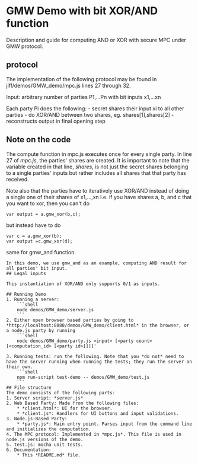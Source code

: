 # GMW Demo with bit XOR/AND function

Description and guide for computing AND or XOR with secure MPC under GMW protocol.

## protocol 

The implementation of the following protocol may be found in jiff/demos/GMW_demo/mpc.js lines 27 through 32.

Input: arbitrary number of parties P1,...Pn with bit inputs x1,...xn

Each party Pi does the following:
    - secret shares their input xi to all other parties
    - do XOR/AND between two shares, eg. shares[1],shares[2]
    - reconstructs output in final opening step

## Note on the code

The compute function in mpc.js executes once for every single party. In line 27 of *mpc.js*, the parties' shares are 
created. It is important to note that the variable created in that line, *shares*, is not just the secret shares belonging
to a single parties' inputs but rather includes all shares that that party has received.
 
Note also that the parties have to iteratively use XOR/AND instead of doing a single one of their shares of x1,...,xn
I.e. if you have shares a, b, and c that you want to
xor, then you can't do
```
var output = a.gmw_xor(b,c);
```
but instead have to do 
```
var c = a.gmw_xor(b);
var output =c.gmw_xor(d);
```
same for gmw_and function.
```
In this demo, we use gmw_and as an example, computing AND result for all parties' bit input.
## Legal inputs

This instantiation of XOR/AND only supports 0/1 as inputs.

## Running Demo
1. Running a server:
    ```shell
    node demos/GMW_demo/server.js
    ```
2. Either open browser based parties by going to *http://localhost:8080/demos/GMW_demo/client.html* in the browser, or a node.js party by running 
    ```shell
    node demos/GMW_demo/party.js <input> [<party count> [<computation_id> [<party id>]]]]'

3. Running tests: run the following. Note that you *do not* need to have the server running when running the tests; they run the server on their own.
    ```shell
    npm run-script test-demo -- demos/GMW_demo/test.js
    ```
## File structure
The demo consists of the following parts:
1. Server script: *server.js*
2. Web Based Party: Made from the following files:
    * *client.html*: UI for the browser.
    * *client.js*: Handlers for UI buttons and input validations.
3. Node.js-Based Party: 
    * *party.js*: Main entry point. Parses input from the command line and initializes the computation.
4. The MPC protocol: Implemented in *mpc.js*. This file is used in node.js versions of the demo.
5. test.js: mocha unit tests.
6. Documentation:
    * This *README.md* file.


